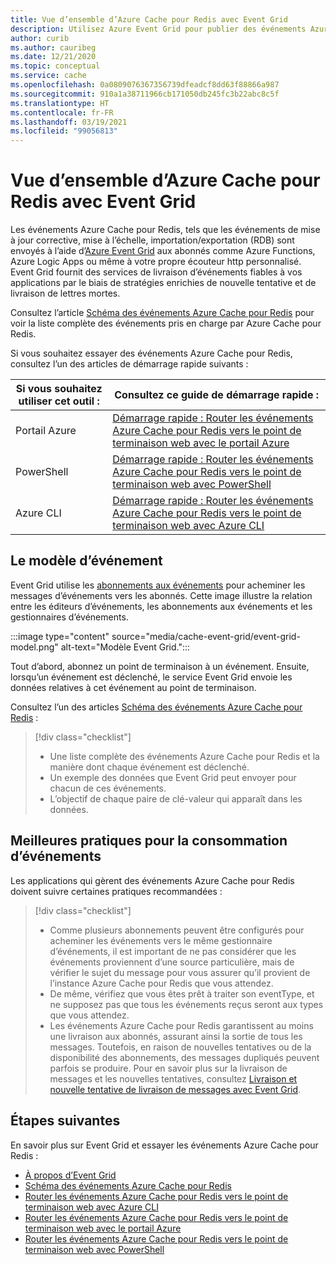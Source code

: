 ```yaml
---
title: Vue d’ensemble d’Azure Cache pour Redis avec Event Grid
description: Utilisez Azure Event Grid pour publier des événements Azure Cache pour Redis.
author: curib
ms.author: cauribeg
ms.date: 12/21/2020
ms.topic: conceptual
ms.service: cache
ms.openlocfilehash: 0a0809076367356739dfeadcf8dd63f88866a987
ms.sourcegitcommit: 910a1a38711966cb171050db245fc3b22abc8c5f
ms.translationtype: HT
ms.contentlocale: fr-FR
ms.lasthandoff: 03/19/2021
ms.locfileid: "99056813"
---
```

# <a name="azure-cache-for-redis-event-grid-overview"></a>Vue d’ensemble d’Azure Cache pour Redis avec Event Grid 

Les événements Azure Cache pour Redis, tels que les événements de mise à jour corrective, mise à l’échelle, importation/exportation (RDB) sont envoyés à l’aide d’[Azure Event Grid](https://azure.microsoft.com/services/event-grid/) aux abonnés comme Azure Functions, Azure Logic Apps ou même à votre propre écouteur http personnalisé. Event Grid fournit des services de livraison d’événements fiables à vos applications par le biais de stratégies enrichies de nouvelle tentative et de livraison de lettres mortes.

Consultez l’article [Schéma des événements Azure Cache pour Redis](../event-grid/event-schema-azure-cache.md) pour voir la liste complète des événements pris en charge par Azure Cache pour Redis.

Si vous souhaitez essayer des événements Azure Cache pour Redis, consultez l’un des articles de démarrage rapide suivants :

|Si vous souhaitez utiliser cet outil :    |Consultez ce guide de démarrage rapide : |
|--|-|
|Portail Azure    |[Démarrage rapide : Router les événements Azure Cache pour Redis vers le point de terminaison web avec le portail Azure](cache-event-grid-quickstart-portal.md)|
|PowerShell    |[Démarrage rapide : Router les événements Azure Cache pour Redis vers le point de terminaison web avec PowerShell](cache-event-grid-quickstart-powershell.md)|
|Azure CLI    |[Démarrage rapide : Router les événements Azure Cache pour Redis vers le point de terminaison web avec Azure CLI](cache-event-grid-quickstart-cli.md)|

## <a name="the-event-model"></a>Le modèle d’événement

Event Grid utilise les [abonnements aux événements](../event-grid/concepts.md#event-subscriptions) pour acheminer les messages d’événements vers les abonnés. Cette image illustre la relation entre les éditeurs d’événements, les abonnements aux événements et les gestionnaires d’événements.

:::image type="content" source="media/cache-event-grid/event-grid-model.png" alt-text="Modèle Event Grid.":::

Tout d’abord, abonnez un point de terminaison à un événement. Ensuite, lorsqu’un événement est déclenché, le service Event Grid envoie les données relatives à cet événement au point de terminaison.

Consultez l’un des articles [Schéma des événements Azure Cache pour Redis](../event-grid/event-schema-azure-cache.md) :

> [!div class="checklist"]
> * Une liste complète des événements Azure Cache pour Redis et la manière dont chaque événement est déclenché.
> * Un exemple des données que Event Grid peut envoyer pour chacun de ces événements.
> * L’objectif de chaque paire de clé-valeur qui apparaît dans les données.


## <a name="best-practices-for-consuming-events"></a>Meilleures pratiques pour la consommation d’événements

Les applications qui gèrent des événements Azure Cache pour Redis doivent suivre certaines pratiques recommandées :
> [!div class="checklist"]
> * Comme plusieurs abonnements peuvent être configurés pour acheminer les événements vers le même gestionnaire d’événements, il est important de ne pas considérer que les événements proviennent d’une source particulière, mais de vérifier le sujet du message pour vous assurer qu’il provient de l’instance Azure Cache pour Redis que vous attendez.
> * De même, vérifiez que vous êtes prêt à traiter son eventType, et ne supposez pas que tous les événements reçus seront aux types que vous attendez.
> * Les événements Azure Cache pour Redis garantissent au moins une livraison aux abonnés, assurant ainsi la sortie de tous les messages. Toutefois, en raison de nouvelles tentatives ou de la disponibilité des abonnements, des messages dupliqués peuvent parfois se produire. Pour en savoir plus sur la livraison de messages et les nouvelles tentatives, consultez [Livraison et nouvelle tentative de livraison de messages avec Event Grid](../event-grid/delivery-and-retry.md).


## <a name="next-steps"></a>Étapes suivantes

En savoir plus sur Event Grid et essayer les événements Azure Cache pour Redis :

- [À propos d’Event Grid](../event-grid/overview.md)
- [Schéma des événements Azure Cache pour Redis](../event-grid/event-schema-azure-cache.md)
- [Router les événements Azure Cache pour Redis vers le point de terminaison web avec Azure CLI](cache-event-grid-quickstart-cli.md)
- [Router les événements Azure Cache pour Redis vers le point de terminaison web avec le portail Azure](cache-event-grid-quickstart-portal.md)
- [Router les événements Azure Cache pour Redis vers le point de terminaison web avec PowerShell](cache-event-grid-quickstart-powershell.md)
